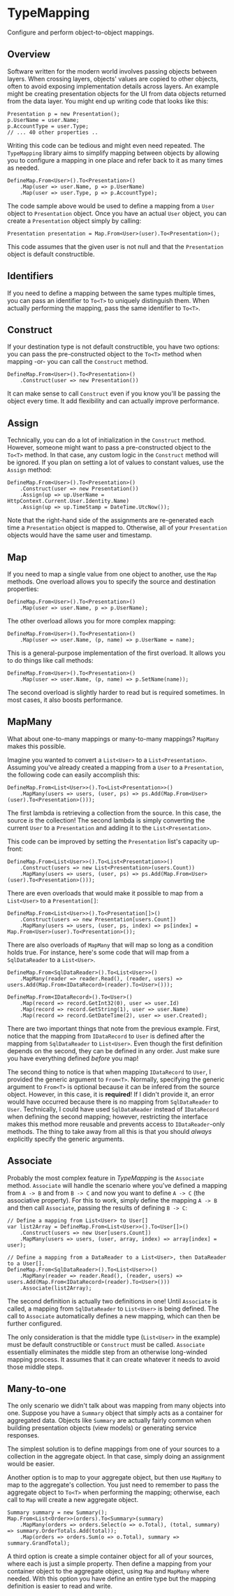 # TypeMapping
Configure and perform object-to-object mappings.

## Overview
Software written for the modern world involves passing objects between layers. When crossing layers, objects' values are copied to other objects, often to avoid exposing implementation details across layers. An example might be creating presentation objects for the UI from data objects returned from the data layer. You might end up writing code that looks like this:

    Presentation p = new Presentation();
    p.UserName = user.Name;
    p.AccountType = user.Type;
    // ... 40 other properties ..
    
Writing this code can be tedious and might even need repeated. The `TypeMapping` library aims to simplify mapping between objects by allowing you to configure a mapping in one place and refer back to it as many times as needed.

    DefineMap.From<User>().To<Presentation>()
        .Map(user => user.Name, p => p.UserName)
        .Map(user => user.Type, p => p.AccountType);
        
The code sample above would be used to define a mapping from a `User` object to `Presentation` object. Once you have an actual `User` object, you can create a `Presentation` object simply by calling:

    Presentation presentation = Map.From<User>(user).To<Presentation>();
    
This code assumes that the given user is not null and that the `Presentation` object is default constructible.

## Identifiers
If you need to define a mapping between the same types multiple times, you can pass an identifier to `To<T>` to uniquely distinguish them. When actually performing the mapping, pass the same identifier to `To<T>`.

## Construct
If your destination type is not default constructible, you have two options: you can pass the pre-constructed object to the `To<T>` method when mapping -or- you can call the `Construct` method.

    DefineMap.From<User>().To<Presentation>()
        .Construct(user => new Presentation())
        
It can make sense to call `Construct` even if you know you'll be passing the object every time. It add flexibility and can actually improve performance. 
        
## Assign
Technically, you can do a lot of initialization in the `Construct` method. However, someone might want to pass a pre-constructed object to the `To<T>` method. In that case, any custom logic in the `Construct` method will be ignored. If you plan on setting a lot of values to constant values, use the `Assign` method:

    DefineMap.From<User>().To<Presentation>()
        .Construct(user => new Presentation())
        .Assign(up => up.UserName = HttpContext.Current.User.Identity.Name) 
        .Assign(up => up.TimeStamp = DateTime.UtcNow());

Note that the right-hand side of the assignments are re-generated each time a `Presentation` object is mapped to. Otherwise, all of your `Presentation` objects would have the same user and timestamp.

## Map
If you need to map a single value from one object to another, use the `Map` methods. One overload allows you to specify the source and destination properties:

    DefineMap.From<User>().To<Presentation>()
        .Map(user => user.Name, p => p.UserName);
        
The other overload allows you for more complex mapping:

    DefineMap.From<User>().To<Presentation>()
        .Map(user => user.Name, (p, name) => p.UserName = name);
        
This is a general-purpose implementation of the first overload. It allows you to do things like call methods:

    DefineMap.From<User>().To<Presentation>()
        .Map(user => user.Name, (p, name) => p.SetName(name));
        
The second overload is slightly harder to read but is required sometimes. In most cases, it also boosts performance.

## MapMany
What about one-to-many mappings or many-to-many mappings? `MapMany` makes this possible.

Imagine you wanted to convert a `List<User>` to a `List<Presentation>`. Assuming you've already created a mapping from a `User` to a `Presentation`, the following code can easily accomplish this:

    DefineMap.From<List<User>>().To<List<Presentation>>()
        .MapMany(users => users, (user, ps) => ps.Add(Map.From<User>(user).To<Presentation>()));
        
The first lambda is retrieving a collection from the source. In this case, the source *is* the collection! The second lambda is simply converting the current `User` to a `Presentation` and adding it to the `List<Presentation>`.

This code can be improved by setting the `Presentation` list's capacity up-front:

    DefineMap.From<List<User>>().To<List<Presentation>>()
        .Construct(users => new List<Presentation>(users.Count))
        .MapMany(users => users, (user, ps) => ps.Add(Map.From<User>(user).To<Presentation>()));
        
There are even overloads that would make it possible to map from a `List<User>` to a `Presentation[]`:

    DefineMap.From<List<User>>().To<Presentation[]>()
        .Construct(users => new Presentation[users.Count])
        .MapMany(users => users, (user, ps, index) => ps[index] = Map.From<User>(user).To<Presentation>());
        
There are also overloads of `MapMany` that will map so long as a condition holds true. For instance, here's some code that will map from a `SqlDataReader` to a `List<User>`.

    DefineMap.From<SqlDataReader>().To<List<User>>()
        .MapMany(reader => reader.Read(), (reader, users) => users.Add(Map.From<IDataRecord>(reader).To<User>()));
        
    DefineMap.From<IDataRecord>().To<User>()
        .Map(record => record.GetInt32(0), user => user.Id)
        .Map(record => record.GetString(1), user => user.Name)
        .Map(record => record.GetDateTime(2), user => user.Created);
        
There are two important things that note from the previous example. First, notice that the mapping from `IDataRecord` to `User` is defined after the mapping from `SqlDataReader` to `List<User>`. Even though the first definition depends on the second, they can be defined in any order. Just make sure you have everything defined *before* you map!

The second thing to notice is that when mapping `IDataRecord` to `User`, I provided the generic argument to `From<T>`. Normally, specifying the generic argument to `From<T>` is optional because it can be infered from the source object. However, in this case, it is **required**! If I didn't provide it, an error would have occurred because there is no mapping from `SqlDataReader` to `User`. Technically, I could have used `SqlDataReader` instead of `IDataRecord` when defining the second mapping; however, restricting the interface makes this method more reusable and prevents access to `IDataReader`-only methods. The thing to take away from all this is that you should *always* explicitly specify the generic arguments.

## Associate
Probably the most complex feature in *TypeMapping* is the `Associate` method. `Associate` will handle the scenario where you've defined a mapping from `A -> B` and from `B -> C` and now you want to define `A -> C` (the associative property). For this to work, simply define the mapping `A -> B` and then call `Associate`, passing the results of defining `B -> C`:

    // Define a mapping from List<User> to User[]
    var list2Array = DefineMap.From<List<User>>().To<User[]>()
        .Construct(users => new User[users.Count])
        .MapMany(users => users, (user, array, index) => array[index] = user);
        
    // Define a mapping from a DataReader to a List<User>, then DataReader to a User[].
    DefineMap.From<SqlDataReader>().To<List<User>>()
        .MapMany(reader => reader.Read(), (reader, users) => users.Add(Map.From<IDataRecord>(reader).To<User>()))
        .Associate(list2Array);
        
The second definition is actually two definitions in one! Until `Associate` is called, a mapping from `SqlDataReader` to `List<User>` is being defined. The call to `Associate` automatically defines a new mapping, which can then be further configured.

The only consideration is that the middle type (`List<User>` in the example) must be default constructible or `Construct` must be called. `Associate` essentially eliminates the middle step from an otherwise long-winded mapping process. It assumes that it can create whatever it needs to avoid those middle steps.

## Many-to-one
The only scenario we didn't talk about was mapping from many objects into one. Suppose you have a `Summary` object that simply acts as a container for aggregated data. Objects like `Summary` are actually fairly common when building presentation objects (view models) or generating service responses.

The simplest solution is to define mappings from one of your sources to a collection in the aggregate object. In that case, simply doing an assignment would be easier.

Another option is to map to your aggregate object, but then use `MapMany` to map to the aggregate's collection. You just need to remember to pass the aggregate object to `To<T>` when performing the mapping; otherwise, each call to `Map` will create a new aggregate object.

    Summary summary = new Summary();
    Map.From<List<Order>>(orders).To<Summary>(summary)
        .MapMany(orders => orders.Select(o => o.Total), (total, summary) => summary.OrderTotals.Add(total));
        .Map(orders => orders.Sum(o => o.Total), summary => summary.GrandTotal);

A third option is create a simple container object for all of your sources, where each is just a simple property. Then define a mapping from your container object to the aggregate object, using `Map` and `MapMany` where needed. With this option you have define an entire type but the mapping definition is easier to read and write.
